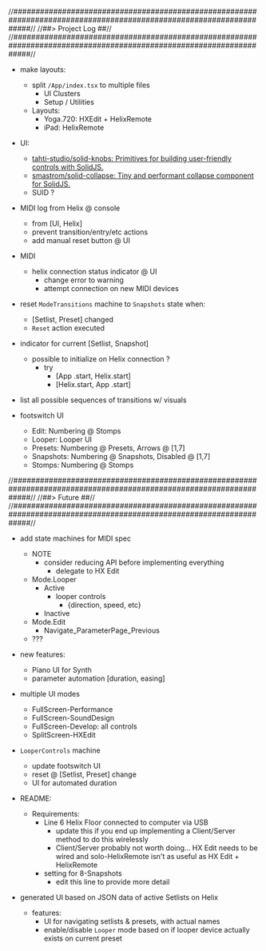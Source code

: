
//####################################################################################################################//
//##>  Project Log                                                                                                  ##//
//####################################################################################################################//

  - make layouts:

    - split `/App/index.tsx` to multiple files
      - UI Clusters
      - Setup / Utilities
    - Layouts:
      - Yoga.720: HXEdit + HelixRemote
      - iPad:     HelixRemote

  - UI:
    - [tahti-studio/solid-knobs: Primitives for building user-friendly controls with SolidJS.](https://github.com/tahti-studio/solid-knobs)
    - [smastrom/solid-collapse: Tiny and performant collapse component for SolidJS.](https://github.com/smastrom/solid-collapse)
    - SUID ?

  - MIDI log from Helix @ console
    - from [UI, Helix]
    - prevent transition/entry/etc actions
    - add manual reset button @ UI

  - MIDI
    - helix connection status indicator @ UI
      - change error to warning
      - attempt connection on new MIDI devices

  - reset `ModeTransitions` machine to `Snapshots` state when:
    - [Setlist, Preset] changed
    - `Reset` action executed

  - indicator for current [Setlist, Snapshot]
    - possible to initialize on Helix connection ?
      - try
        - [App  .start, Helix.start]
        - [Helix.start, App  .start]

  - list all possible sequences of transitions w/ visuals

  - footswitch UI
    - Edit:       Numbering @ Stomps
    - Looper:     Looper UI
    - Presets:    Numbering @ Presets,   Arrows   @ [1,7]
    - Snapshots:  Numbering @ Snapshots, Disabled @ [1,7]
    - Stomps:     Numbering @ Stomps


//####################################################################################################################//
//##>  Future                                                                                                       ##//
//####################################################################################################################//

  - add state machines for MIDI spec
    - NOTE
      - consider reducing API before implementing everything
        - delegate to HX Edit
    - Mode.Looper
      - Active
        - looper controls
          - {direction, speed, etc}
      - Inactive
    - Mode.Edit
      - Navigate_ParameterPage_Previous
    - ???

  - new features:
    - Piano UI for Synth
    - parameter automation [duration, easing]

  - multiple UI modes
    - FullScreen-Performance
    - FullScreen-SoundDesign
    - FullScreen-Develop: all controls
    - SplitScreen-HXEdit

  - `LooperControls` machine
    - update footswitch UI
    - reset @ [Setlist, Preset] change
    - UI for automated duration

  - README:
    - Requirements:
      - Line 6 Helix Floor connected to computer via USB
        - update this if you end up implementing a Client/Server method to do this wirelessly
        - Client/Server probably not worth doing... HX Edit needs to be wired and solo-HelixRemote isn't as useful as HX Edit + HelixRemote
      - setting for 8-Snapshots
        - edit this line to provide more detail

  - generated UI based on JSON data of active Setlists on Helix
    - features:
      - UI for navigating setlists & presets, with actual names
      - enable/disable `Looper` mode based on if looper device actually exists on current preset
